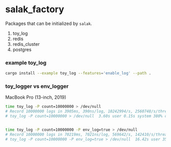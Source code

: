 # salak_factory
Packages that can be initialized by `salak`.

1. toy_log 
2. redis
3. redis_cluster
4. postgres

### example toy_log
```bash
cargo install --example toy_log --features='enable_log' --path .
```

### toy_logger vs env_logger
MacBook Pro (13-inch, 2019)

```bash
time toy_log -P count=10000000 > /dev/null           
# Record 10000000 logs in 3905ms, 390ns/log, 10242994/s, 2560748/s/thread
# toy_log -P count=10000000 > /dev/null  3.60s user 0.15s system 380% cpu 0.985 total


time toy_log -P count=10000000 -P env_log=true > /dev/null      
# Record 10000000 logs in 70219ms, 7021ns/log, 569642/s, 142410/s/thread
# toy_log -P count=10000000 -P env_log=true > /dev/null  16.42s user 35.60s system 287% cpu 18.064 total
```